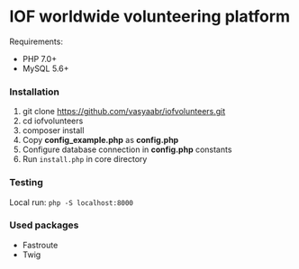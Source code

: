# IOF worldwide volunteering platform

Requirements:
- PHP 7.0+
- MySQL 5.6+

### Installation

1. git clone https://github.com/vasyaabr/iofvolunteers.git
2. cd iofvolunteers
3. composer install
4. Copy **config_example.php** as **config.php**
5. Configure database connection in **config.php** constants
6. Run `install.php` in core directory

### Testing

Local run: `php -S localhost:8000` 

### Used packages

- Fastroute
- Twig
